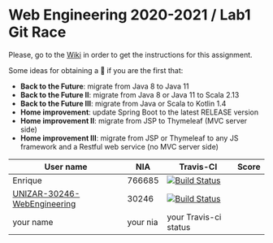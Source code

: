 # Web Engineering 2020-2021 / Lab1 Git Race

Please, go to the [Wiki](https://github.com/UNIZAR-30246-WebEngineering/lab1-git-race/wiki) in order to get the instructions for this assignment.

Some ideas for obtaining a :gift: if you are the first that:

- **Back to the Future**: migrate from Java 8 to Java 11
- **Back to the Future II**: migrate from Java 8 or Java 11 to Scala 2.13 
- **Back to the Future III**: migrate from Java or Scala to Kotlin 1.4 
- **Home improvement**: update Spring Boot to the latest RELEASE version
- **Home improvement II**: migrate from JSP to Thymeleaf (MVC server side)
- **Home improvement III**: migrate from JSP or Thymeleaf to any JS framework and a Restful web service (no MVC server side)

User name | NIA | Travis-CI|Score
----------|-----|----------|-----
Enrique | 766685 | [![Build Status](https://travis-ci.org/TheRealFreeman/lab1-git-race.svg)](https://travis-ci.org/TheRealFreeman/lab1-git-race)
[UNIZAR-30246-WebEngineering](https://github.com/UNIZAR-30246-WebEngineering/lab1-git-race) |30246 | [![Build Status](https://travis-ci.org/UNIZAR-30246-WebEngineering/lab1-git-race.svg)](https://travis-ci.org/UNIZAR-30246-WebEngineering/lab1-git-race)
your name | your nia | your Travis-ci status

